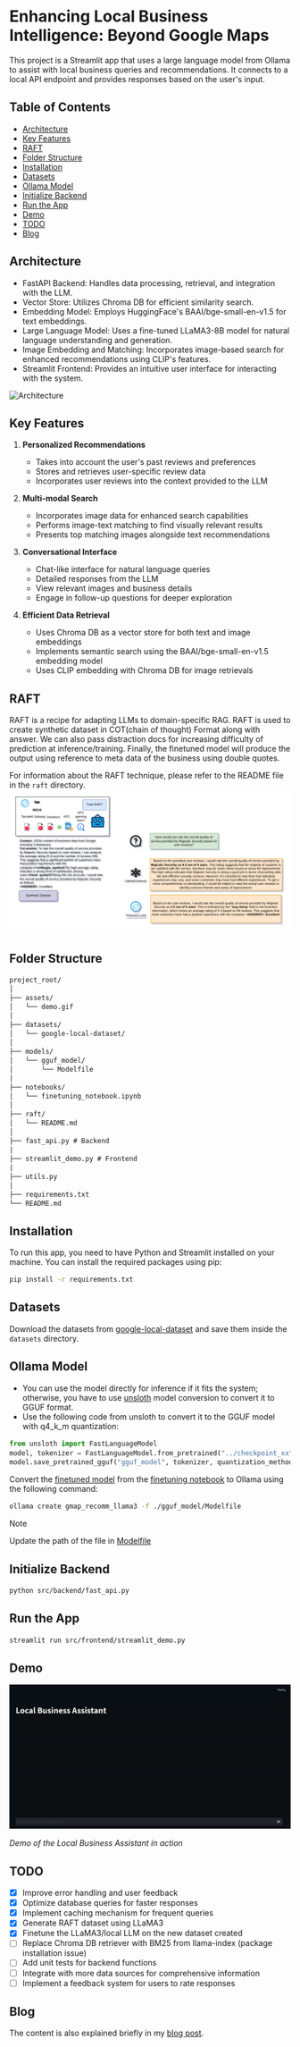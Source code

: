 # Enhancing Local Business Intelligence: Beyond Google Maps

This project is a Streamlit app that uses a large language model from Ollama to assist with local business queries and recommendations. It connects to a local API endpoint and provides responses based on the user's input.

## Table of Contents
- [Architecture](#architecture)
- [Key Features](#key-features)
- [RAFT](#raft)
- [Folder Structure](#folder-structure)
- [Installation](#installation)
- [Datasets](#datasets)
- [Ollama Model](#ollama-model)
- [Initialize Backend](#initialize-backend)
- [Run the App](#run-the-app)
- [Demo](#demo)
- [TODO](#todo)
- [Blog](#blog)

## Architecture

- FastAPI Backend: Handles data processing, retrieval, and integration with the LLM.
- Vector Store: Utilizes Chroma DB for efficient similarity search.
- Embedding Model: Employs HuggingFace's BAAI/bge-small-en-v1.5 for text embeddings.
- Large Language Model: Uses a fine-tuned LLaMA3-8B model for natural language understanding and generation.
- Image Embedding and Matching: Incorporates image-based search for enhanced recommendations using CLIP's features.
- Streamlit Frontend: Provides an intuitive user interface for interacting with the system.

![Architecture](https://drive.google.com/uc?export=view&id=1MYzk_n1co_9LXjJWU52CF9GCZIifig1l)

## Key Features

1. **Personalized Recommendations**
   - Takes into account the user's past reviews and preferences
   - Stores and retrieves user-specific review data
   - Incorporates user reviews into the context provided to the LLM

2. **Multi-modal Search**
   - Incorporates image data for enhanced search capabilities
   - Performs image-text matching to find visually relevant results
   - Presents top matching images alongside text recommendations

3. **Conversational Interface**
   - Chat-like interface for natural language queries
   - Detailed responses from the LLM
   - View relevant images and business details
   - Engage in follow-up questions for deeper exploration

4. **Efficient Data Retrieval**
   - Uses Chroma DB as a vector store for both text and image embeddings
   - Implements semantic search using the BAAI/bge-small-en-v1.5 embedding model
   - Uses CLIP embedding with Chroma DB for image retrievals

## RAFT

RAFT is a recipe for adapting LLMs to domain-specific RAG. RAFT is used to create synthetic dataset in COT(chain of thought) Format along with answer. We can also pass distraction docs for increasing difficulty of prediction at inference/training. Finally, the finetuned model will produce the output using reference to meta data of the business using double quotes. 

For information about the RAFT technique, please refer to the README file in the `raft` directory. 
![RAFT](assets/RAFT.png)

## Folder Structure

```
project_root/
│
├── assets/
│   └── demo.gif
│
├── datasets/
│   └── google-local-dataset/
│
├── models/
│   └── gguf_model/
│       └── Modelfile
│
├── notebooks/
│   └── finetuning_notebook.ipynb
│
├── raft/
│   └── README.md
│
├── fast_api.py # Backend
|
├── streamlit_demo.py # Frontend
|
├── utils.py
│
├── requirements.txt
└── README.md
```

## Installation

To run this app, you need to have Python and Streamlit installed on your machine. You can install the required packages using pip:

```bash
pip install -r requirements.txt
```

## Datasets

Download the datasets from [google-local-dataset](https://datarepo.eng.ucsd.edu/mcauley_group/gdrive/googlelocal/#subsets) and save them inside the `datasets` directory.

## Ollama Model

- You can use the model directly for inference if it fits the system; otherwise, you have to use [unsloth](https://github.com/unslothai/unsloth) model conversion to convert it to GGUF format.
- Use the following code from unsloth to convert it to the GGUF model with q4_k_m quantization:

```python
from unsloth import FastLanguageModel
model, tokenizer = FastLanguageModel.from_pretrained("../checkpoint_xx")
model.save_pretrained_gguf("gguf_model", tokenizer, quantization_method = "q4_k_m")
```

Convert the [finetuned model](https://drive.google.com/drive/folders/1VGyEen8RjsoP-OJL6MowOqUuWIkNQH7i) from the [finetuning notebook](notebooks/finetuning_notebook.ipynb) to Ollama using the following command:

```bash
ollama create gmap_recomm_llama3 -f ./gguf_model/Modelfile
```

> [!NOTE]
> Update the path of the file in [Modelfile](https://drive.google.com/drive/folders/1VGyEen8RjsoP-OJL6MowOqUuWIkNQH7i)

## Initialize Backend

```bash
python src/backend/fast_api.py
```

## Run the App

```bash
streamlit run src/frontend/streamlit_demo.py
```

## Demo

![Local Business Assistant Demo](assets/demo.gif)

*Demo of the Local Business Assistant in action*


## TODO

- [x] Improve error handling and user feedback
- [x] Optimize database queries for faster responses
- [x] Implement caching mechanism for frequent queries
- [x] Generate RAFT dataset using LLaMA3
- [x] Finetune the LLaMA3/local LLM on the new dataset created 
- [ ] Replace Chroma DB retriever with BM25 from llama-index (package installation issue)
- [ ] Add unit tests for backend functions
- [ ] Integrate with more data sources for comprehensive information
- [ ] Implement a feedback system for users to rate responses

## Blog

The content is also explained briefly in my [blog post](https://www.hackster.io/r-bot/enhancing-local-business-intelligence-beyond-google-map-46939f).
